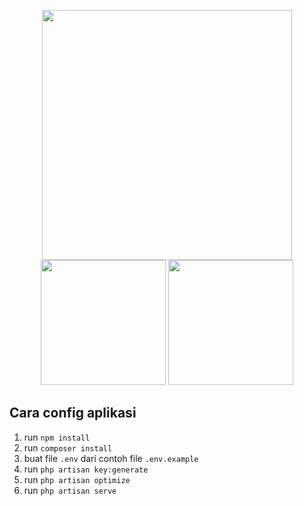<p align="center">
<a href="https://laravel.com" target="_blank"><img src="https://raw.githubusercontent.com/laravel/art/master/logo-lockup/5%20SVG/2%20CMYK/1%20Full%20Color/laravel-logolockup-cmyk-red.svg" width="400"></a>
<a href="https://vuejs.org/" target="_blank"><img src="https://vuejs.org/images/logo.png" width="200" height="200"></a>
<a href="https://inertiajs.com/" target="_blank"><img src="https://avatars.githubusercontent.com/u/47703742?s=200&v=4" width="200" height="200"></a>
</p>



## Cara config aplikasi 
1. run `npm install`
2. run `composer install`
3. buat file `.env` dari contoh file `.env.example`
4. run `php artisan key:generate`
5. run `php artisan optimize`
6. run `php artisan serve`


